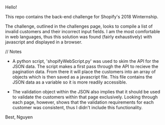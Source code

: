 Hello!

This repo contains the back-end challenge for Shopify's 2018 Winternship.

The challenge, outlined in the challenges page, looks to compile a list of
invalid customers and their incorrect input fields. I am the most comfortable
in web languages, thus this solution was found (fairly exhaustively) with
javascript and displayed in a browser.

// Notes
- A python script, 'shopifyWebScript.py' was used to skim the API for the
JSON data. The script makes a first pass through the API to recieve the 
pagination data. From there it will place the customers into an array of 
objects which is then saved as a javascript file. This file contains the 
JSON data as a variable so it is more readily accessible.

- The validation object within the JSON also implies that it should be used
to validate the customers within that page exclusively. Looking through each
page, however, shows that the validation requirements for each customer was
consistent, thus I didn't include this functionality.


Best,
Nguyen
